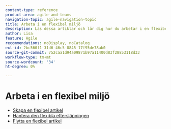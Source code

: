 ```yaml
---
content-type: reference
product-area: agile-and-teams
navigation-topic: agile-navigation-topic
title: Arbeta i en flexibel miljö
description: Läs dessa artiklar och lär dig hur du arbetar i en flexibel miljö.
author: Lisa
feature: Agile
recommendations: noDisplay, noCatalog
exl-id: 2bc560f1-31d6-46c5-8845-17f95de78ab0
source-git-commit: 752caa1d94a09871b97a11400d83f28853118d33
workflow-type: tm+mt
source-wordcount: '34'
ht-degree: 0%

---
```


# Arbeta i en flexibel miljö

* [Skapa en flexibel artikel](../../agile/work-in-an-agile-environment/create-an-agile-story.md)
* [Hantera den flexibla eftersläpningen](../../agile/work-in-an-agile-environment/manage-the-agile-backlog.md)
* [Flytta en flexibel artikel](../../agile/work-in-an-agile-environment/move-an-agile-story.md)
